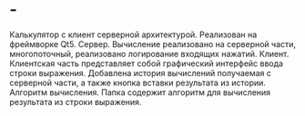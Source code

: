 # -
Калькулятор с клиент серверной архитектурой. Реализован на фреймворке Qt5.
Сервер.
Вычисление реализовано на серверной части, многопоточный, реализовано логирование входящих нажатий.
Клиент.
Клиентская часть представляет собой графический интерфейс ввода строки выражения. Добавлена история вычислений получаемая с серверной части, а также кнопка вставки результата из истории.
Алгоритм вычисления.
Папка содержит алгоритм для вычисления результата из строки выражения.
